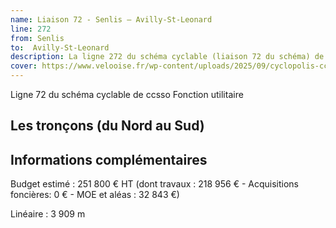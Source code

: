 ```yaml
---
name: Liaison 72 - Senlis – Avilly-St-Leonard
line: 272
from: Senlis
to:  Avilly-St-Leonard 
description: La ligne 272 du schéma cyclable (liaison 72 du schéma) de ccsso reliera Senlis à Avilly-St-Leonard 
cover: https://www.velooise.fr/wp-content/uploads/2025/09/cyclopolis-ccsso-272.jpg
---
```


Ligne 72 du schéma cyclable de ccsso
Fonction utilitaire
## Les tronçons (du Nord au Sud)

## Informations complémentaires

Budget estimé : 251 800 € HT (dont travaux : 218 956 € - Acquisitions foncières: 0 € - MOE et aléas : 32 843 €)

Linéaire : 3 909  m

